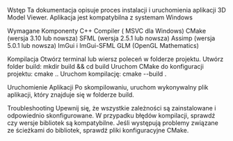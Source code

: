 Wstęp
Ta dokumentacja opisuje proces instalacji i uruchomienia aplikacji 3D Model Viewer. Aplikacja jest kompatybilna z systemam Windows

Wymagane Komponenty
C++ Compiler ( MSVC dla Windows)
CMake (wersja 3.10 lub nowsza)
SFML (wersja 2.5.1 lub nowsza)
Assimp (wersja 5.0.1 lub nowsza)
ImGui i ImGui-SFML
GLM (OpenGL Mathematics)

Kompilacja
Otwórz terminal lub wiersz poleceń w folderze projektu.
Utwórz folder build: mkdir build && cd build
Uruchom CMake do konfiguracji projektu: cmake ..
Uruchom kompilację: cmake --build .

Uruchomienie Aplikacji
Po skompilowaniu, uruchom wykonywalny plik aplikacji, który znajduje się w folderze build.

Troubleshooting
Upewnij się, że wszystkie zależności są zainstalowane i odpowiednio skonfigurowane.
W przypadku błędów kompilacji, sprawdź czy wersje bibliotek są kompatybilne.
Jeśli występują problemy związane ze ścieżkami do bibliotek, sprawdź pliki konfiguracyjne CMake.
